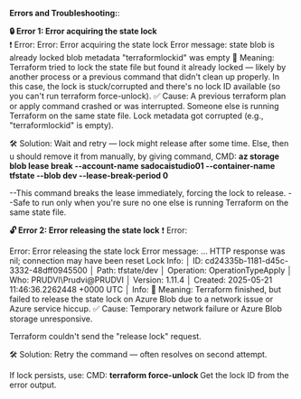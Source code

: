 **Errors and Troubleshooting:**:

**🔒 Error 1: Error acquiring the state lock** <br />
❗ Error:
Error: Error acquiring the state lock
Error message: state blob is already locked
blob metadata "terraformlockid" was empty
🧠 Meaning:
Terraform tried to lock the state file but found it already locked — likely by another process or a previous command that didn't clean up properly.
In this case, the lock is stuck/corrupted and there's no lock ID available (so you can't run terraform force-unlock).
✅ Cause:
A previous terraform plan or apply command crashed or was interrupted.
Someone else is running Terraform on the same state file.
Lock metadata got corrupted (e.g., "terraformlockid" is empty).

🛠️ Solution:
Wait and retry — lock might release after some time.
Else, 
then u should remove it from manually, by giving command,
CMD: **az storage blob lease break  --account-name sadocaistudio01 --container-name tfstate --blob dev  --lease-break-period 0**

--This command breaks the lease immediately, forcing the lock to release.
--Safe to run only when you're sure no one else is running Terraform on the same state file.

**🔓 Error 2: Error releasing the state lock**
❗ Error:

Error: Error releasing the state lock
Error message: ... HTTP response was nil; connection may have been reset
 Lock Info:
│   ID:        cd24335b-1181-d45c-3332-48dff0945500
│   Path:      tfstate/dev
│   Operation: OperationTypeApply
│   Who:       PRUDVI\Prudvi@PRUDVI
│   Version:   1.11.4
│   Created:   2025-05-21 11:46:36.2262448 +0000 UTC
│   Info:
🧠 Meaning:
Terraform finished, but failed to release the state lock on Azure Blob due to a network issue or Azure service hiccup.
✅ Cause:
Temporary network failure or Azure Blob storage unresponsive.

Terraform couldn't send the "release lock" request.

🛠️ Solution:
Retry the command — often resolves on second attempt.

If lock persists, use:
CMD: **terraform force-unlock <lock-id>**
Get the lock ID from the error output.
